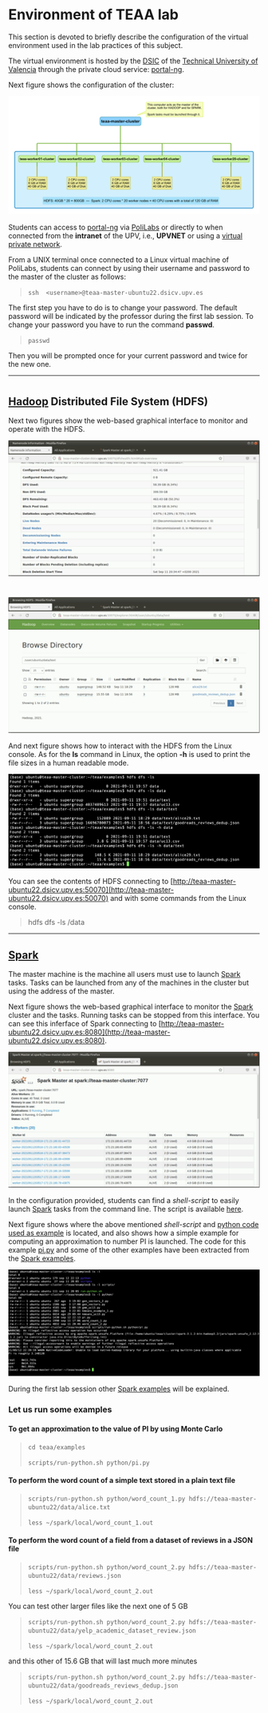 # Environment of TEAA lab

This section is devoted to briefly describe the configuration
of the virtual environment used in the lab practices of this
subject.

The virtual environment is hosted by the
[DSIC](https://www.dsic.upv.es)
of the
[Technical University of Valencia](https://www.upv.es)
through the private cloud service:
[portal-ng](https://portal-ng.dsic.upv.es).

Next figure shows the configuration of the cluster:

![Here](../figures/teaa-cluster-configuration.png)


Students can access to 
[portal-ng](https://portal-ng.dsic.upv.es)
via
[PoliLabs](https://polilabs.upv.es/uds/page/login) 
or directly to when connected from
the **intranet** of the UPV, i.e., **UPVNET** or
using a
[virtual private network](http://www.upv.es/contenidos/INFOACCESO/index.html).


From a UNIX terminal once connected to a Linux virtual machine of PoliLabs,
students can connect by using their username and password to the master of
the cluster as follows:

>   
> `ssh  <username>@teaa-master-ubuntu22.dsicv.upv.es`
>   

The first step you have to do is to change your password. The default password will be indicated by the professor during the first lab session.
To change your password you have to run the command **passwd**.

>
> `passwd` 
>

Then you will be prompted once for your current password and twice for the new one.

******
#

## [Hadoop](http://hadoop.apache.org) Distributed File System (HDFS)

Next two figures show the web-based graphical interface 
to monitor and operate with the HDFS.

![Here](../figures/screenshot-hdfs-1.png)

#

![Here](../figures/screenshot-hdfs-2.png)

And next figure shows how to interact with the HDFS from the Linux console.
As for the **ls** command in Linux, the option **-h** is used to
print the file sizes in a human readable mode.

![Here](../figures/screenshot-hdfs-5.png)

You can see the contents of HDFS connecting to
[http://teaa-master-ubuntu22.dsicv.upv.es:50070](http://teaa-master-ubuntu22.dsicv.upv.es:50070)
and with some commands from the Linux console.

>
> hdfs dfs -ls /data
>

******

## [Spark](https://spark.apache.org)

The master machine is the machine all users must use to launch
[Spark](https://spark.apache.org)
tasks.
Tasks can be launched from any of the machines in the cluster
but using the address of the master.

Next figure shows the web-based graphical interface
to monitor the
[Spark](https://spark.apache.org)
cluster and the tasks.
Running tasks can be stopped from this interface.
You can see this inferface of Spark connecting to
[http://teaa-master-ubuntu22.dsicv.upv.es:8080](http://teaa-master-ubuntu22.dsicv.upv.es:8080).

![Here](../figures/screenshot-spark-01.png)

In the configuration provided, students can find a *shell-script*
to easily launch
[Spark](https://spark.apache.org)
tasks from the command line.
The script is available [here](examples/scripts/run-python.sh).

Next figure shows where the above mentioned *shell-script* 
and [python code used as example](examples/python) is located,
and also shows how a simple example for computing an approximation
to number PI is launched. The code for this example [pi.py](examples/python/pi.py)
and some of the other examples have been extracted from the
[Spark examples](https://spark.apache.org/examples.html).

![Here](../figures/screenshot-spark-02.png)

During the first lab session other
[Spark examples](https://spark.apache.org/examples.html)
will be explained.


### Let us run some examples

#### To get an approximation to the value of PI by using Monte Carlo

>
> `cd teaa/examples`
>
> `scripts/run-python.sh python/pi.py`
>

#### To perform the word count of a simple text stored in a plain text file 

>
> `scripts/run-python.sh python/word_count_1.py hdfs://teaa-master-ubuntu22/data/alice.txt`
>
> `less ~/spark/local/word_count_1.out`
>

#### To perform the word count of a field from a dataset of reviews in a JSON file 

>
> `scripts/run-python.sh python/word_count_2.py hdfs://teaa-master-ubuntu22/data/reviews.json`
>
> `less ~/spark/local/word_count_2.out`
>

You can test other larger files like the next one of 5 GB

>
> `scripts/run-python.sh python/word_count_2.py hdfs://teaa-master-ubuntu22/data/yelp_academic_dataset_review.json`
>
> `less ~/spark/local/word_count_2.out`
>

and this other of 15.6 GB that will last much more minutes

>
> `scripts/run-python.sh python/word_count_2.py hdfs://teaa-master-ubuntu22/data/goodreads_reviews_dedup.json`
>
> `less ~/spark/local/word_count_2.out`
>
